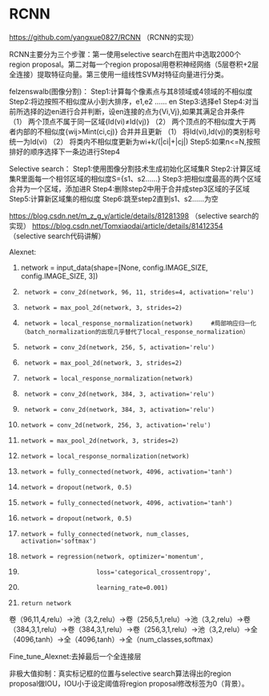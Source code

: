 # RCNN

https://github.com/yangxue0827/RCNN	（RCNN的实现）

RCNN主要分为三个步骤：第一使用selective search在图片中选取2000个region proposal。第二对每一个region proposal用卷积神经网络（5层卷积+2层全连接）提取特征向量。第三使用一组线性SVM对特征向量进行分类。


felzenswalb(图像分割)：
Step1:计算每个像素点与其8领域或4领域的不相似度
Step2:将边按照不相似度从小到大排序，e1,e2 …… en
Step3:选择e1
Step4:对当前所选择的边en进行合并判断，设en连接的点为{Vi,Vj},如果其满足合并条件
（1）	两个顶点不属于同一区域{Id(vi)≠Id(vj)}
（2）	两个顶点的不相似度大于两者内部的不相似度{wij>Mint(ci,cj)}
合并并且更新
（1）	将Id(vi),Id(vj)的类别标号统一为Id(vi)
（2）	将类内不相似度更新为wi+k/(|ci|+|cj|)
Step5:如果n<=N,按照排好的顺序选择下一条边进行Step4


Selective search：
Step1:使用图像分割技术生成初始化区域集R
Step2:计算区域集R里面每一个相邻区域的相似度S={s1、s2......}
Step3:把相似度最高的两个区域合并为一个区域，添加进R
Step4:删除step2中用于合并成step3区域的子区域
Step5:计算新区域集的相似度
Step6:跳至step2直到s1、s2......为空

https://blog.csdn.net/m_z_g_y/article/details/81281398 （selective search的实现）
https://blog.csdn.net/Tomxiaodai/article/details/81412354 （selective search代码讲解）

Alexnet:
1.	network = input_data(shape=[None, config.IMAGE_SIZE, config.IMAGE_SIZE, 3])
2.	    network = conv_2d(network, 96, 11, strides=4, activation='relu')  
3.	    network = max_pool_2d(network, 3, strides=2)  
4.	    network = local_response_normalization(network)     #局部响应归一化（batch_normalization的出现几乎替代了local_response_normalization）  
5.	    network = conv_2d(network, 256, 5, activation='relu')  
6.	    network = max_pool_2d(network, 3, strides=2)  
7.	    network = local_response_normalization(network)  
8.	    network = conv_2d(network, 384, 3, activation='relu')  
9.	    network = conv_2d(network, 384, 3, activation='relu')  
10.	    network = conv_2d(network, 256, 3, activation='relu')  
11.	    network = max_pool_2d(network, 3, strides=2)  
12.	    network = local_response_normalization(network)  
13.	    network = fully_connected(network, 4096, activation='tanh')  
14.	    network = dropout(network, 0.5)  
15.	    network = fully_connected(network, 4096, activation='tanh')  
16.	    network = dropout(network, 0.5)  
17.	    network = fully_connected(network, num_classes, activation='softmax')  
18.	    network = regression(network, optimizer='momentum',  
19.	                         loss='categorical_crossentropy',  
20.	                         learning_rate=0.001)  
21.	    return network  
卷（96,11,4,relu）->池（3,2,relu）->卷（256,5,1,relu）->池（3,2,relu）->卷（384,3,1,relu）->卷（384,3,1,relu）->卷（256,3,1,relu）->池（3,2,relu）->全（4096,tanh）->全（4096,tanh）->全（num_classes,softmax）

Fine_tune_Alexnet:去掉最后一个全连接层

非极大值抑制：真实标记框的位置与selective search算法得出的region proposal做IOU，IOU小于设定阈值将region proposal修改标签为0（背景）。

